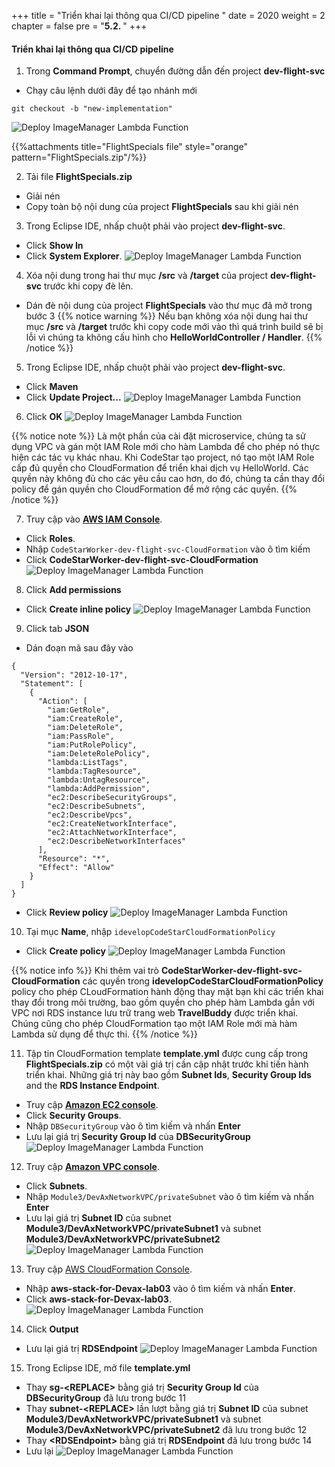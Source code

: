 +++
title = "Triển khai lại thông qua CI/CD pipeline "
date = 2020
weight = 2
chapter = false
pre = "<b>5.2. </b>"
+++
#### Triển khai lại thông qua CI/CD pipeline  

1. Trong **Command Prompt**, chuyển đường dẫn đến project **dev-flight-svc**
* Chạy câu lệnh dưới đây để tạo nhánh mới
```
git checkout -b "new-implementation"
```
![Deploy ImageManager Lambda Function](/images/5-use-codestar-orchestration/5.2-redeploy-through-cicd-pipeline/redeploy-through-cicd-pipeline-001.png?featherlight=false&width=60pc)

{{%attachments title="FlightSpecials file" style="orange" pattern="FlightSpecials.zip"/%}}

2. Tải file **FlightSpecials.zip** 
* Giải nén
* Copy toàn bộ nội dung của project **FlightSpecials** sau khi giải nén
3. Trong Eclipse IDE, nhấp chuột phải vào project **dev-flight-svc**. 
* Click **Show In** 
* Click **System Explorer**.
![Deploy ImageManager Lambda Function](/images/5-use-codestar-orchestration/5.2-redeploy-through-cicd-pipeline/redeploy-through-cicd-pipeline-002.png?featherlight=false&width=90pc)
4. Xóa nội dung trong hai thư mục **/src** và **/target** của project **dev-flight-svc** trước khi copy đè lên.
* Dán đè nội dung của project **FlightSpecials** vào thư mục đã mở trong bước 3
{{% notice warning %}} 
Nếu bạn không xóa nội dung hai thư mục **/src** và **/target** trước khi copy code mới vào thì quá trình build sẽ bị lỗi vì chúng ta không cấu hình cho **HelloWorldController / Handler**.
{{% /notice %}}
5. Trong Eclipse IDE, nhấp chuột phải vào project **dev-flight-svc**.
* Click **Maven**
* Click **Update Project...**
![Deploy ImageManager Lambda Function](/images/5-use-codestar-orchestration/5.2-redeploy-through-cicd-pipeline/redeploy-through-cicd-pipeline-003.png?featherlight=false&width=90pc)
6. Click **OK**
![Deploy ImageManager Lambda Function](/images/5-use-codestar-orchestration/5.2-redeploy-through-cicd-pipeline/redeploy-through-cicd-pipeline-004.png?featherlight=false&width=90pc)

{{% notice note %}} 
Là một phần của cài đặt microservice, chúng ta sử dụng VPC và gán một IAM Role mới cho hàm Lambda để cho phép nó thực hiện các tác vụ khác nhau. Khi CodeStar tạo project, nó tạo một IAM Role cấp đủ quyền cho CloudFormation để triển khai dịch vụ HelloWorld. Các quyền này không đủ cho các yêu cầu cao hơn, do đó, chúng ta cần thay đổi policy để gán quyền cho CloudFormation để mở rộng các quyền.
{{% /notice %}}

7. Truy cập vào [**AWS IAM Console**](https://console.aws.amazon.com/iamv2/).
* Click **Roles**.
* Nhập ```CodeStarWorker-dev-flight-svc-CloudFormation``` vào ô tìm kiếm
* Click **CodeStarWorker-dev-flight-svc-CloudFormation**
![Deploy ImageManager Lambda Function](/images/5-use-codestar-orchestration/5.2-redeploy-through-cicd-pipeline/redeploy-through-cicd-pipeline-005.png?featherlight=false&width=90pc)
8. Click **Add permissions**
* Click **Create inline policy**
![Deploy ImageManager Lambda Function](/images/5-use-codestar-orchestration/5.2-redeploy-through-cicd-pipeline/redeploy-through-cicd-pipeline-006.png?featherlight=false&width=90pc)
9. Click tab **JSON**
* Dán đoạn mã sau đây vào
```
{
  "Version": "2012-10-17",
  "Statement": [
    {
      "Action": [
        "iam:GetRole",
        "iam:CreateRole",
        "iam:DeleteRole",
        "iam:PassRole",
        "iam:PutRolePolicy",
        "iam:DeleteRolePolicy",
        "lambda:ListTags",
        "lambda:TagResource",
        "lambda:UntagResource",
        "lambda:AddPermission",
        "ec2:DescribeSecurityGroups",
        "ec2:DescribeSubnets",
        "ec2:DescribeVpcs",
        "ec2:CreateNetworkInterface",
        "ec2:AttachNetworkInterface",
        "ec2:DescribeNetworkInterfaces"
      ],
      "Resource": "*",
      "Effect": "Allow"
    }
  ]
}
```
* Click **Review policy**
![Deploy ImageManager Lambda Function](/images/5-use-codestar-orchestration/5.2-redeploy-through-cicd-pipeline/redeploy-through-cicd-pipeline-007.png?featherlight=false&width=90pc)
10. Tại mục **Name**, nhập ```idevelopCodeStarCloudFormationPolicy```
* Click **Create policy**
![Deploy ImageManager Lambda Function](/images/5-use-codestar-orchestration/5.2-redeploy-through-cicd-pipeline/redeploy-through-cicd-pipeline-008.png?featherlight=false&width=90pc)

{{% notice info %}} 
Khi thêm vai trò **CodeStarWorker-dev-flight-svc-CloudFormation** các quyền trong **idevelopCodeStarCloudFormationPolicy** policy cho phép CLoudFormation hành động thay mặt bạn khi các triển khai thay đổi trong môi trường, bao gồm quyền cho phép hàm Lambda gắn với VPC nơi RDS instance lưu trữ trang web **TravelBuddy** được triển khai. Chúng cũng cho phép CloudFormation tạo một IAM Role mới mà hàm Lambda sử dụng để thực thi.
{{% /notice %}}

11. Tập tin CloudFormation template **template.yml** được cung cấp trong **FlightSpecials.zip** có một vài giá trị cần cập nhật trước khi tiến hành triển khai. Những giá trị này bao gồm **Subnet Ids**, **Security Group Ids** and the **RDS Instance Endpoint**.

* Truy cập [**Amazon EC2 console**](https://console.aws.amazon.com/ec2/).
* Click **Security Groups**.
* Nhập ```DBSecurityGroup``` vào ô tìm kiếm và nhấn **Enter**
* Lưu lại giá trị **Security Group Id** của **DBSecurityGroup**
![Deploy ImageManager Lambda Function](/images/5-use-codestar-orchestration/5.2-redeploy-through-cicd-pipeline/redeploy-through-cicd-pipeline-009.png?featherlight=false&width=90pc)
12. Truy cập [**Amazon VPC console**](https://console.aws.amazon.com/vpc/).
* Click **Subnets**.
* Nhập ```Module3/DevAxNetworkVPC/privateSubnet``` vào ô tìm kiếm và nhấn **Enter**
* Lưu lại giá trị **Subnet ID** của subnet **Module3/DevAxNetworkVPC/privateSubnet1** và subnet **Module3/DevAxNetworkVPC/privateSubnet2**
![Deploy ImageManager Lambda Function](/images/5-use-codestar-orchestration/5.2-redeploy-through-cicd-pipeline/redeploy-through-cicd-pipeline-010.png?featherlight=false&width=90pc)
13. Truy cập [AWS CloudFormation Console](https://console.aws.amazon.com/cloudformation/).
* Nhập **aws-stack-for-Devax-lab03** vào ô tìm kiếm và nhấn **Enter**.
* Click **aws-stack-for-Devax-lab03**.
![Deploy ImageManager Lambda Function](/images/5-use-codestar-orchestration/5.2-redeploy-through-cicd-pipeline/redeploy-through-cicd-pipeline-011.png?featherlight=false&width=90pc)
14. Click **Output**
* Lưu lại giá trị **RDSEndpoint**
![Deploy ImageManager Lambda Function](/images/5-use-codestar-orchestration/5.2-redeploy-through-cicd-pipeline/redeploy-through-cicd-pipeline-012.png?featherlight=false&width=90pc)
15. Trong Eclipse IDE, mở file **template.yml**
* Thay **sg-\<REPLACE\>** bằng giá trị **Security Group Id** của **DBSecurityGroup** đã lưu trong bước 11
* Thay **subnet-\<REPLACE\>** lần lượt bằng giá trị **Subnet ID** của subnet **Module3/DevAxNetworkVPC/privateSubnet1** và subnet **Module3/DevAxNetworkVPC/privateSubnet2** đã lưu trong bước 12
* Thay **\<RDSEndpoint\>** bằng giá trị **RDSEndpoint** đã lưu trong bước 14
* Lưu lại
![Deploy ImageManager Lambda Function](/images/5-use-codestar-orchestration/5.2-redeploy-through-cicd-pipeline/redeploy-through-cicd-pipeline-013.png?featherlight=false&width=90pc)